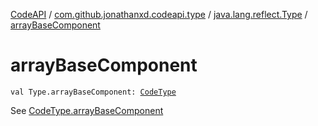 [CodeAPI](../../index.md) / [com.github.jonathanxd.codeapi.type](../index.md) / [java.lang.reflect.Type](index.md) / [arrayBaseComponent](.)

# arrayBaseComponent

`val Type.arrayBaseComponent: `[`CodeType`](../-code-type/index.md)

See [CodeType.arrayBaseComponent](../-code-type/array-base-component.md)

